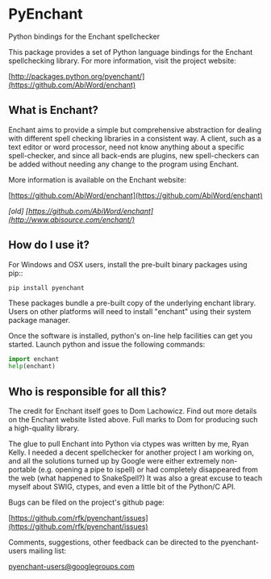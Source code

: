 # PyEnchant

Python bindings for the Enchant spellchecker

This package provides a set of Python language bindings for the Enchant
spellchecking library.  For more information, visit the project website:

[http://packages.python.org/pyenchant/](https://github.com/AbiWord/enchant)


## What is Enchant?

Enchant aims to provide a simple but comprehensive abstraction for dealing
with different spell checking libraries in a consistent way. A client, such
as a text editor or word processor, need not know anything about a specific
spell-checker, and since all back-ends are plugins, new spell-checkers can
be added without needing any change to the program using Enchant.

More information is available on the Enchant website:

[https://github.com/AbiWord/enchant](https://github.com/AbiWord/enchant)

*[old] [https://github.com/AbiWord/enchant](http://www.abisource.com/enchant/)*


## How do I use it?

For Windows and OSX users, install the pre-built binary packages using
pip::

    pip install pyenchant


These packages bundle a pre-built copy of the underlying enchant library.
Users on other platforms will need to install "enchant" using their system
package manager.

Once the software is installed, python's on-line help facilities can
get you started.  Launch python and issue the following commands:

```python
import enchant
help(enchant)
```


## Who is responsible for all this?

The credit for Enchant itself goes to Dom Lachowicz.  Find out more details
on the Enchant website listed above.  Full marks to Dom for producing such
a high-quality library.

The glue to pull Enchant into Python via ctypes was written by me, Ryan Kelly.
I needed a decent spellchecker for another project I am working on, and
all the solutions turned up by Google were either extremely non-portable
(e.g. opening a pipe to ispell) or had completely disappeared from the web
(what happened to SnakeSpell?)  It was also a great excuse to teach myself
about SWIG, ctypes, and even a little bit of the Python/C API.

Bugs can be filed on the project's github page:

[https://github.com/rfk/pyenchant/issues](https://github.com/rfk/pyenchant/issues)

Comments, suggestions, other feedback can be directed to the pyenchant-users
mailing list:

[pyenchant-users@googlegroups.com](pyenchant-users@googlegroups.com)


